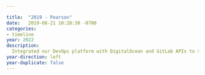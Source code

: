 ```yaml
---

title:  "2019 - Pearson"
date:   2019-08-21 10:28:30 -0700
categories:
- timeline
year: 2022
description: 
  Integrated our DevOps platform with DigitalOcean and GitLab APIs to streamline hosting, domain management, and codebase deployment, enabling teammates to set up projects with a single click.
year-direction: left
year-duplicate: false
---
```

